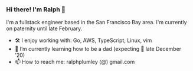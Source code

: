 ### Hi there! I'm Ralph 👋

I'm a fullstack engineer based in the San Francisco Bay area. I'm currently on paternity until late February. 

- 🛠 I enjoy working with: Go, AWS, TypeScript, Linux, vim
- 🌱 I’m currently learning how to be a dad (expecting 👶 late December '20) 
- 📫 How to reach me: ralphplumley (@) gmail.com

<!--
**ralphplumley/ralphplumley** is a ✨ _special_ ✨ repository because its `README.md` (this file) appears on your GitHub profile.

Here are some ideas to get you started:

- 🔭 I’m currently working on ...
- 🌱 I’m currently learning ...
- 👯 I’m looking to collaborate on ...
- 🤔 I’m looking for help with ...
- 💬 Ask me about ...
- 📫 How to reach me: ...
- 😄 Pronouns: ...
- ⚡ Fun fact: ...
-->
